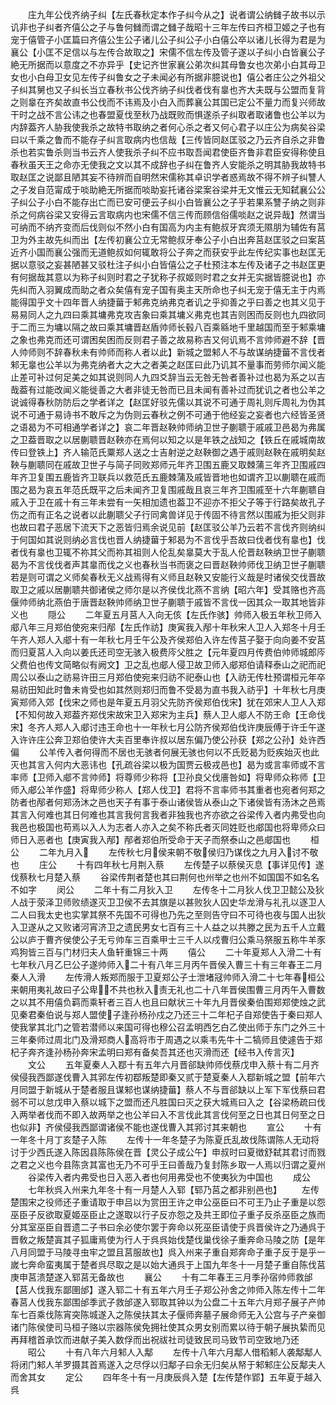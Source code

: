 <!-- { "loadSidebar": true } -->
　　庄九年公伐齐纳子纠【左氏春秋定本作子纠今从之】说者谓公纳雠子故书以示讥非也子纠者齐僖公之子与鲁何雠而谓之雠子哉昭十三年左传曰齐桓卫姬之子也有宠于僖管子小匡篇曰齐僖公生公子诸儿公子纠公子小白僖公卒以诸儿长得为君是为襄公【小匡不足信以与左传合故取之】宋儒不信左传及管子遂以子纠小白皆襄公子絶无所据而以意度之不亦异乎【史记齐世家襄公弟次纠其母鲁女也次弟小白其母卫女也小白母卫女见左传子纠鲁女之子未闻必有所据非臆说也】僖公者庄公之外祖父子纠其舅也又子纠长当立春秋书公伐齐纳子纠伐者伐有辠也齐大夫既与公盟而复背之则辠在齐矣故直书公伐而不讳焉及小白入而葬襄公其国已定公不量力而复兴师故干时之战不言公讳之也春盟夏伐至秋乃战既败而惧遂杀子纠取者取诸鲁也公羊以为内辞葢齐人胁我使我杀之故特书取纳之者何心杀之者又何心君子以庄公为病矣谷梁曰以千乘之鲁而不能存子纠言取病内也信哉【三传皆同赵匡驳之乃云齐自杀之非鲁杀也若实鲁杀则当书云齐人使我杀子纠不应书取吾闻君使臣齐鲁非君臣安得称使且春秋虽天王之命亦无使我之文以其不成辞也子纠在鲁齐人安能杀之明其胁我故特书取赵匡之说鄙且陋其妄不待辨而自明然宋儒称其卓识学者惑焉故不得不辨子纠讐人之子发自范甯成于啖助絶无所据而啖助妄托诸谷梁案谷梁并无文惟云无知弑襄公公子纠公子小白不能存出亡而已安可便云子纠小白皆襄公之子乎若果系讐子纳之则非杀之何病谷梁又安得云言取病内也宋儒不信三传而顾信俗儒啖赵之说异哉】然谓当可纳而不纳齐变而后伐则似不然小白有国高为内主有鲍叔牙宾须无隰朋为辅佐有莒卫为外主故先纠而出【左传初襄公立无常鲍叔牙奉公子小白出奔莒赵匡驳之曰案莒近齐小国而襄公强而无道鲍叔如何辄敢将公子奔之而获安乎此左传纪实事也赵匡无据以意驳之妄甚陋甚又驳杜注子纠小白皆僖公之子杜预注本左传及诸子之书赵匡更有何据哉其意以为称子纠则时君之子犹称子叔姬则时君之女并无实据皆臆说也】亦先纠而入羽翼成而助之者众矣僖有宠子国有奥主天所命也子纠无宠于僖无主于内焉能得国乎文十四年晋人纳捷葘于邾弗克纳弗克者讥之乎抑善之乎曰善之也其义见于易易同人之九四曰乘其墉弗克攻吉象曰乘其墉义弗克也其吉则困而反则也九四欲同于二而三为墉以隔之故曰乘其墉晋赵盾帅师长毂八百乘緜地千里越国而至于邾乘墉之象也弗克而还可谓困矣困而反则君子善之故易称吉又何讥焉不言帅师避不辞【晋人帅师则不辞春秋未有帅师而称人者以此】新城之盟邾人不与故谋纳捷葘不言伐者邾无辠也公羊以为弗克纳者大之大之者美之赵匡曰此乃讥其不量事而劳师尔闻义能止差可补过何足美之如其说则同人九四爻辞当云无咎无咎者善补过也曷为系之以吉哉葢有过能改闻义能徙善之大者非徒无咎而已且未闻有善补过而犹讥之者也公羊之说诚得春秋防防后之学者详之【赵匡好驳先儒以其说不可通于周礼则斥周礼为伪其说不可通于易诗书不敢斥之为伪则云春秋之例不可通于他经妄之妄者也六经皆圣贤之语曷为不可相通学者详之】哀二年晋赵鞅帅师纳卫世子蒯聩于戚戚卫邑曷为弗属之卫葢晋取之以居蒯聩晋赵鞅亦在焉何以知之以是年铁之战知之【铁丘在戚城南故传曰登铁上】齐人输范氏粟郑人送之士吉射逆之赵鞅御之遇于戚则赵鞅在戚明矣赵鞅与蒯聩同在戚故卫世子与简子同败郑师元年齐卫围五鹿又取棘蒲三年齐卫围戚四年齐卫复围五鹿皆齐卫联兵以救范氏五鹿棘蒲及戚皆晋地也如谓齐卫以蒯聩在戚而围之曷为哀五年范氏既平之后未闻齐卫复围戚哉且哀三年齐卫围戚至十六年蒯聩自戚入于卫在戚十有三年未尝有一矢相加遗也葢卫不迎亦不拒父子等于行路矣故孔子伤之而有正名之说者以此蒯聩父子行同禽兽详见于传固不待言然以围戚为拒父则非也故曰君子恶居下流天下之恶皆归焉余说见前【赵匡驳公羊乃云若不言伐齐则纳纠于何国如其说则纳必言伐也晋人纳捷葘于邾曷为不言伐乎吾故曰伐者伐有辠也】伐者伐有辠也卫辄不祢其父而祢其祖则人伦乱矣辠莫大于乱人伦晋赵鞅纳卫世子蒯聩曷为不言伐伐者声其辠而伐之义也春秋当书而褒之曰晋赵鞅帅师伐卫纳卫世子蒯聩若是则可谓之义师矣春秋无义战焉得有义师且赵鞅又安能行义哉是时诸侯交伐晋故取卫之戚以居蒯聩共御诸侯之师尔是以齐侯伐北燕不言纳【昭六年】受其赂也齐高偃帅师纳北燕伯于唐晋赵鞅帅师纳卫世子蒯聩于戚皆不言伐一因其众一取其地皆非义也
　　隠公
　　二年夏五月莒人入向无侅【左氏作骇】帅师入极五年秋卫师入郕八年三月郑伯使宛来归邴【左氏作祊】庚寅我入邴十年秋宋人卫人入郑冬十月壬午齐人郑人入郕十有一年秋七月壬午公及齐侯郑伯入许左传莒子娶于向向姜不安莒而归夏莒人入向以姜氏还司空无骇入极费庈父胜之【元年夏四月传费伯帅师城郎庈父费伯也传文简略似有阙文】卫之乱也郕人侵卫故卫师入郕郑伯请释泰山之祀而祀周公以泰山之祊易许田三月郑伯使宛来归祊不祀泰山也【入祊无传杜预谓桓元年卒易祊田知此时鲁未肯受也如其然则郑归而鲁不受曷为直书我入祊乎】十年秋七月庚寅郑师入郊【伐宋之师也是年夏五月羽父先防齐侯郑伯伐宋】犹在郊宋人卫人入郑【不知何故入郑葢齐郑伐宋故宋卫入郑宋为主兵】蔡人卫人郕人不防王命【王命伐宋】冬齐人郑人入郕讨违王命也十一年秋七月公防齐侯郑伯伐许庚辰傅于许壬午遂入许许庄公奔卫郑伯使许大夫百里奉许叔以居东偏乃使公孙获【郑之公孙】处许西偏
　　公羊传入者何得而不居也无骇者何展无骇也何以不氏贬曷为贬疾始灭也此灭也其言入何内大恶讳也【孔疏谷梁以极为国贾云极戎邑也】曷为或言率师或不言率师【卫师入郕不言帅师】将尊师少称将【卫孙良父伐廧咎如】将卑师众称师【卫师入郕公羊作盛】将卑师少称人【郑人伐卫】君将不言率师书其重者也宛者何郑之防者也邴者何郑汤沐之邑也天子有事于泰山诸侯皆从泰山之下诸侯皆有汤沐之邑焉其言入何难也其日何难也其言我何言我者非独我也齐亦欲之谷梁传入者内弗受也向我邑也极国也苟焉以入人为志者人亦入之矣不称氏者灭同姓贬也郕国也将卑师众曰师日入恶者也【庚寅我入邴】邴者郑伯所受命于天子而祭泰山之邑郕国也
　　桓公
　　二年九月入
　　左传秋七月侯来朝不敬侯归乃谋伐之九月入讨不敬也
　　庄公
　　十有四年秋七月荆入蔡
　　左传楚子以蔡侯灭息【事详见传】遂伐蔡秋七月楚入蔡
　　谷梁传荆者楚也其曰荆何也州举之也州不如国国不如名名不如字
　　闵公
　　二年十有二月狄入卫
　　左传冬十二月狄人伐卫卫懿公及狄人战于荥泽卫师败绩遂灭卫卫侯不去其旗是以甚败狄人囚史华龙滑与礼孔以逐卫人二人曰我太史也实掌其祭不先国不可得也乃先之至则告守曰不可待也夜与国人出狄入卫遂从之又败诸河宵济卫之遗民男女七百有三十人益之以共滕之民为五千人立戴公以庐于曹齐侯使公子无亏帅车三百乘甲士三千人以戍曹归公乘马祭服五称牛羊豕鸡狗皆三百与门材归夫人鱼轩重锦三十两
　　僖公
　　二十年夏郑人入滑二十有七年秋八月乙巳公子遂帅师入二十有八年三月丙午晋侯入曹三十有三年春王二月秦人入滑
　　左传滑人叛郑而服于卫夏郑公子士泄堵冦帅师入滑二十七年春桓公来朝用夷礼故曰子公卑不共也秋入责无礼也二十八年晋侯围曹三月丙午入曹数之以其不用僖负羁而乘轩者三百人也且曰献状三十年九月晋侯秦伯围郑郑使烛之武见秦君秦伯说与郑人盟使子逢孙杨孙戍之乃还三十二年杞子自郑使告于秦曰郑人使我掌其北门之管若潜师以来国可得也穆公召孟明西乞白乙使出师于东门之外三十三年秦师过周北门及滑郑商人高将市于周遇之以乘韦先牛十二犒师且使遽告于郑杞子奔齐逢孙杨孙奔宋孟明曰郑有备矣吾其还也灭滑而还【经书入传言灭】
　　文公
　　五年夏秦人入鄀十有五年六月晋郤缺帅师伐蔡戊申入蔡十有二月齐侯侵我西鄙遂伐曹入其郛左传初鄀叛楚即秦又贰于楚夏秦人入鄀新城之盟【前年六月同盟于新城从于楚者服且谋邾也谋纳捷葘】蔡人不与晋郤缺以上军下军伐蔡曰君弱不可以怠戊申入蔡以城下之盟而还凡胜国曰灭之获大城焉曰入之【谷梁杨疏曰伐入两举者伐而不即入故两举之也公羊曰入不言伐此其言伐何至之日也其日何至之日也似非】齐侯侵我西鄙谓诸侯不能也遂伐曹入其郛讨其来朝也
　　宣公
　　十有一年冬十月丁亥楚子入陈
　　左传十一年冬楚子为陈夏氏乱故伐陈谓陈人无动将讨于少西氏遂入陈因县陈陈侯在晋【灵公子成公午】申叔时曰夏徴舒弑其君讨而戮之君之义也今县陈贪其富也无乃不可乎王曰善哉乃复封陈乡取一人焉以归谓之夏州
　　谷梁传入者内弗受也日入恶入者也何用弗受也不使夷狄为中国也
　　成公
　　七年秋呉入州来九年冬十有一月楚人入郓【郓乃莒之都非别邑也】
　　左传楚围宋之役师还子重请取于申吕以为赏田王许之申公巫臣曰不可王乃止子重是以怨巫臣子反欲取夏姬巫臣止之遂取以行子反亦怨之及共王即位子重子反杀巫臣之族而分其室巫臣自晋遗二子书曰余必使尔罢于奔命以死巫臣请使于呉晋侯许之乃通呉于晋敎之叛楚寘其子狐庸焉使为行人于呉呉始伐楚伐巢伐徐子重奔命马陵之防【是年八月同盟于马陵寻虫牢之盟且莒服故也】呉入州来子重自郑奔命子重子反于是乎一嵗七奔命蛮夷属于楚者呉尽取之是以始大通呉于上国九年冬十一月楚子重自陈伐莒庚申莒溃楚遂入郓莒无备故也
　　襄公
　　十有二年春王三月季孙宿帅师救邰【莒人伐我东鄙圉邰】遂入郓二十有五年六月壬子郑公孙舍之帅师入陈左传十二年春莒人伐我东鄙围邰季武子救邰遂入郓取其钟以为公盘二十五年六月郑子展子产帅车七百乘伐陈宵突陈城遂入之陈侯扶其太子偃师奔墓子展命师无入公宫与子产亲御诸门陈侯使司马桓子赂以宗器陈侯免拥社使其众男女别而累以待于朝子展执絷而见再拜稽首承饮而进献子美入数俘而出祝祓社司徒致民司马致节司空致地乃还
　　昭公
　　十有八年六月邾人入鄅
　　左传十八年六月鄅人借稻邾人袭鄅鄅人将闭门邾人羊罗摄其首焉遂入之尽俘以归鄅子曰余无归矣从帑于邾邾庄公反鄅夫人而舍其女
　　定公
　　四年冬十有一月庚辰呉入楚【左传楚作郢】五年夏于越入呉
